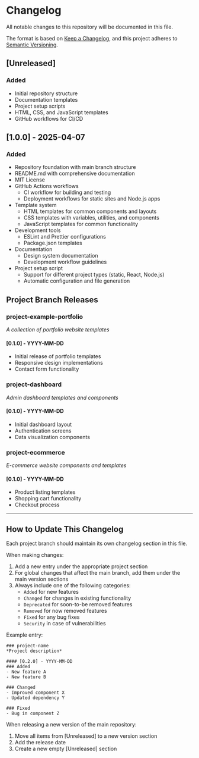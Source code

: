 # Changelog

All notable changes to this repository will be documented in this file.

The format is based on [Keep a Changelog](https://keepachangelog.com/en/1.0.0/),
and this project adheres to [Semantic Versioning](https://semver.org/spec/v2.0.0.html).

## [Unreleased]

### Added
- Initial repository structure
- Documentation templates 
- Project setup scripts
- HTML, CSS, and JavaScript templates
- GitHub workflows for CI/CD

## [1.0.0] - 2025-04-07

### Added
- Repository foundation with main branch structure
- README.md with comprehensive documentation
- MIT License
- GitHub Actions workflows
  - CI workflow for building and testing
  - Deployment workflows for static sites and Node.js apps
- Template system
  - HTML templates for common components and layouts
  - CSS templates with variables, utilities, and components
  - JavaScript templates for common functionality
- Development tools
  - ESLint and Prettier configurations
  - Package.json templates
- Documentation
  - Design system documentation
  - Development workflow guidelines
- Project setup script
  - Support for different project types (static, React, Node.js)
  - Automatic configuration and file generation

## Project Branch Releases

### project-example-portfolio
*A collection of portfolio website templates*

#### [0.1.0] - YYYY-MM-DD
- Initial release of portfolio templates
- Responsive design implementations
- Contact form functionality

### project-dashboard
*Admin dashboard templates and components*

#### [0.1.0] - YYYY-MM-DD
- Initial dashboard layout
- Authentication screens
- Data visualization components

### project-ecommerce
*E-commerce website components and templates*

#### [0.1.0] - YYYY-MM-DD
- Product listing templates
- Shopping cart functionality
- Checkout process

---

## How to Update This Changelog

Each project branch should maintain its own changelog section in this file.

When making changes:

1. Add a new entry under the appropriate project section
2. For global changes that affect the main branch, add them under the main version sections
3. Always include one of the following categories:
   - `Added` for new features
   - `Changed` for changes in existing functionality
   - `Deprecated` for soon-to-be removed features
   - `Removed` for now removed features
   - `Fixed` for any bug fixes
   - `Security` in case of vulnerabilities

Example entry:

```
### project-name
*Project description*

#### [0.2.0] - YYYY-MM-DD
### Added
- New feature A
- New feature B

### Changed
- Improved component X
- Updated dependency Y

### Fixed
- Bug in component Z
```

When releasing a new version of the main repository:

1. Move all items from [Unreleased] to a new version section
2. Add the release date
3. Create a new empty [Unreleased] section
